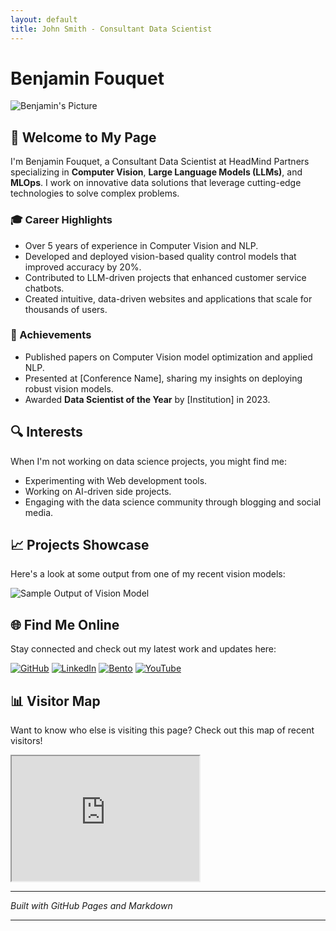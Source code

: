 ```yaml
---
layout: default
title: John Smith - Consultant Data Scientist
---
```


# Benjamin Fouquet
![Benjamin's Picture](assets/john-smith.jpg)

## 👋 Welcome to My Page

I'm Benjamin Fouquet, a Consultant Data Scientist at HeadMind Partners specializing in **Computer Vision**, **Large Language Models (LLMs)**, and **MLOps**. I work on innovative data solutions that leverage cutting-edge technologies to solve complex problems.

### 🎓 Career Highlights
- Over 5 years of experience in Computer Vision and NLP.
- Developed and deployed vision-based quality control models that improved accuracy by 20%.
- Contributed to LLM-driven projects that enhanced customer service chatbots.
- Created intuitive, data-driven websites and applications that scale for thousands of users.

### 🌟 Achievements
- Published papers on Computer Vision model optimization and applied NLP.
- Presented at [Conference Name], sharing my insights on deploying robust vision models.
- Awarded **Data Scientist of the Year** by [Institution] in 2023.

## 🔍 Interests
When I'm not working on data science projects, you might find me:
- Experimenting with Web development tools.
- Working on AI-driven side projects.
- Engaging with the data science community through blogging and social media.

## 📈 Projects Showcase
Here's a look at some output from one of my recent vision models:

![Sample Output of Vision Model](assets/vision-model-output.gif)

## 🌐 Find Me Online
Stay connected and check out my latest work and updates here:

[![GitHub](assets/github-icon.png)](https://github.com/johnsmith)
[![LinkedIn](assets/linkedin-icon.png)](https://www.linkedin.com/in/johnsmith/)
[![Bento](assets/bento-icon.png)](https://bento.me/johnsmith)
[![YouTube](assets/youtube-icon.png)](https://www.youtube.com/channel/UCxxxxxxx)

## 📊 Visitor Map
Want to know who else is visiting this page? Check out this map of recent visitors!

<iframe width="300" height="200" src="https://www.clustrmaps.com/map_v2.js" async></iframe>

---

*Built with GitHub Pages and Markdown*

---
